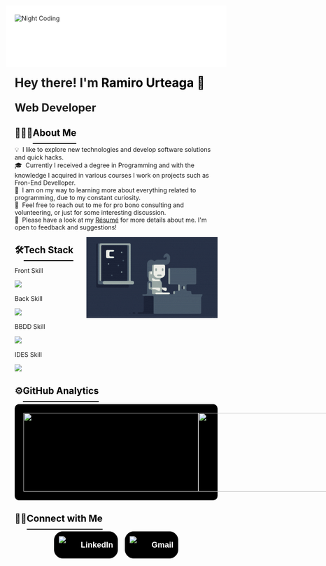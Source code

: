 <div style="background-color: white; padding: 20px; height: 100px;">
<div style="background-size: contain; background-position: center; background-repeat: no-repeat; width: 100%; height: 100px;">
  <img src="https://images.pexels.com/photos/2653362/pexels-photo-2653362.jpeg?auto=compress&cs=tinysrgb&w=1260&h=750&dpr=1" alt="Night Coding" style="object-fit: cover; width: 100%; height: 100%;"/>
</div>

<h1><b>Hey there! I'm <span style='color:black'>Ramiro Urteaga 👋</span></b></h1>
<p style='font-size:25px'><b>Web Developer</b></p>

<!-- ## 👋 &nbsp;Hey there! I'm Ramiro -->

<h2>👨🏻‍💻<span style='color:black;text-decoration: underline;text-underline-offset: 1rem;'>About Me</span></h2>

💡 &nbsp;I like to explore new technologies and develop software solutions and quick hacks.\
🎓 &nbsp;Currently I received a degree in Programming and with the knowledge I acquired in various courses I work on projects such as Fron-End Develloper.\
🌱 &nbsp;I am on my way to learning more about everything related to programming, due to my constant curiosity.\
💬 &nbsp;Feel free to reach out to me for pro bono consulting and volunteering, or just for some interesting discussion.\
📄 &nbsp;Please have a look at my [Résumé](https://portafolio-chi-gilt.vercel.app) for more details about me. I'm open to feedback and suggestions!

<img alt="Night Coding" src="https://raw.githubusercontent.com/AVS1508/AVS1508/master/assets/Night-Coding.gif" align="right"/>

<h2>🛠<span style='color:black;text-decoration: underline;text-underline-offset: 1rem;'>Tech Stack</span></h2>

<p align="center">
<p>Front Skill</p>
  <a href="">
    <img src="https://skillicons.dev/icons?i=html,css,js,react,nodejs,bootstrap,express" />
  </a>
<p>Back Skill</p>
  <a href="">
    <img src="https://skillicons.dev/icons?i=python,java,dotnet,cs" />
  </a>
<p>BBDD Skill</p>
  <a href="">
    <img src="https://skillicons.dev/icons?i=mysql,mongodb" />
  </a>
<p>IDES Skill</p>
  <a href="">
    <img src="https://skillicons.dev/icons?i=visualstudio,vscode,eclipse,sublime" />
  </a>
</p>

<h2>⚙️<span style='color:black;text-decoration: underline;text-underline-offset: 1rem;'>GitHub Analytics</span></h2> 

<div style="background-color: #000; padding: 20px; border-radius: 10px;">
  <a href="https://github.com/RamiroUrt" style="display: flex; justify-content: space-between;">
    <img height="180em" src="https://github-readme-stats.vercel.app/api?username=RamiroUrt&show_icons=true&theme=dark&include_all_commits=true&count_private=true" width="400px"/>
    <img height="180em" src="https://github-readme-stats.vercel.app/api/top-langs/?username=RamiroUrt&theme=dark&layout=compact&langs_count=8" width="300px"/>
  </a>

</div>

<h2>🤝🏻<span style='color:black;text-decoration: underline;text-underline-offset: 1rem;'>Connect with Me</span></h2>

<p align="center" style='
  display: flex;
  gap:1rem;
  justify-content: center;
  align-items: center;
  text-align: center;'>
  </a>
<a href="https://www.linkedin.com/in/ramiro-urteaga-b32430242/" style="text-decoration: none;">
  <button style='    
      cursor: pointer;
      border-radius: 20px;
      background-color: black;
      border: 1px solid black;    
      padding: 10px;
      display: flex;
      align-items: center;
      justify-content: center;
      text-align: center;'>
      <img src="https://cdn.jsdelivr.net/gh/devicons/devicon/icons/linkedin/linkedin-original.svg" alt="LinkedIn" width="40" height="40" style="vertical-align: middle; margin-right: 10px;"/>
      <span style="color: white; font-weight: bold; font-size: 18px;">LinkedIn</span>
  </button>
</a>
<a href="mailto:urteagaramiro33@gmail.com" style="text-decoration: none;">
  <button style='
      cursor: pointer;
      border-radius: 20px;
      background-color: black;
      border: 1px solid black;    
      padding: 10px;
      display: flex;
      align-items: center;
      justify-content: center;
      text-align: center;'>
      <img src="https://cdn.simpleicons.org/gmail/EA4335" alt="Gmail" width="40" height="40" style="vertical-align: middle; margin-right: 10px;"/>
      <span style="color: white; font-weight: bold; font-size: 18px;">Gmail</span>
  </button>
</p>
</div>
    

